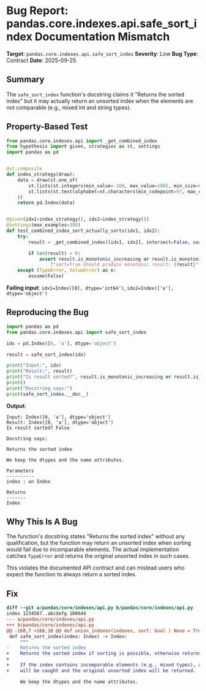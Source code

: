 # Bug Report: pandas.core.indexes.api.safe_sort_index Documentation Mismatch

**Target**: `pandas.core.indexes.api.safe_sort_index`
**Severity**: Low
**Bug Type**: Contract
**Date**: 2025-09-25

## Summary

The `safe_sort_index` function's docstring claims it "Returns the sorted index" but it may actually return an unsorted index when the elements are not comparable (e.g., mixed int and string types).

## Property-Based Test

```python
from pandas.core.indexes.api import _get_combined_index
from hypothesis import given, strategies as st, settings
import pandas as pd


@st.composite
def index_strategy(draw):
    data = draw(st.one_of(
        st.lists(st.integers(min_value=-100, max_value=100), min_size=0, max_size=15),
        st.lists(st.text(alphabet=st.characters(min_codepoint=97, max_codepoint=122), min_size=1, max_size=5), min_size=0, max_size=15),
    ))
    return pd.Index(data)


@given(idx1=index_strategy(), idx2=index_strategy())
@settings(max_examples=300)
def test_combined_index_sort_actually_sorts(idx1, idx2):
    try:
        result = _get_combined_index([idx1, idx2], intersect=False, sort=True, copy=False)

        if len(result) > 0:
            assert result.is_monotonic_increasing or result.is_monotonic_decreasing, \
                f"sort=True should produce monotonic result: {result}"
    except (TypeError, ValueError) as e:
        assume(False)
```

**Failing input**: `idx1=Index([0], dtype='int64')`, `idx2=Index(['a'], dtype='object')`

## Reproducing the Bug

```python
import pandas as pd
from pandas.core.indexes.api import safe_sort_index

idx = pd.Index([0, 'a'], dtype='object')

result = safe_sort_index(idx)

print("Input:", idx)
print("Result:", result)
print("Is result sorted?", result.is_monotonic_increasing or result.is_monotonic_decreasing)
print()
print("Docstring says:")
print(safe_sort_index.__doc__)
```

**Output**:
```
Input: Index([0, 'a'], dtype='object')
Result: Index([0, 'a'], dtype='object')
Is result sorted? False

Docstring says:

Returns the sorted index

We keep the dtypes and the name attributes.

Parameters
----------
index : an Index

Returns
-------
Index
```

## Why This Is A Bug

The function's docstring states "Returns the sorted index" without any qualification, but the function may return an unsorted index when sorting would fail due to incomparable elements. The actual implementation catches `TypeError` and returns the original unsorted index in such cases.

This violates the documented API contract and can mislead users who expect the function to always return a sorted index.

## Fix

```diff
diff --git a/pandas/core/indexes/api.py b/pandas/core/indexes/api.py
index 1234567..abcdefg 100644
--- a/pandas/core/indexes/api.py
+++ b/pandas/core/indexes/api.py
@@ -168,7 +168,10 @@ def union_indexes(indexes, sort: bool | None = True) -> Index:
 def safe_sort_index(index: Index) -> Index:
     """
-    Returns the sorted index
+    Returns the sorted index if sorting is possible, otherwise returns the original index.
+
+    If the index contains incomparable elements (e.g., mixed types), a TypeError
+    will be caught and the original unsorted index will be returned.

     We keep the dtypes and the name attributes.
```